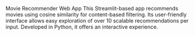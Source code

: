 Movie Recommender Web App  This Streamlit-based app recommends movies using cosine similarity for content-based filtering. Its user-friendly interface allows easy exploration of over 10 scalable recommendations per input. Developed in Python, it offers an interactive experience.
